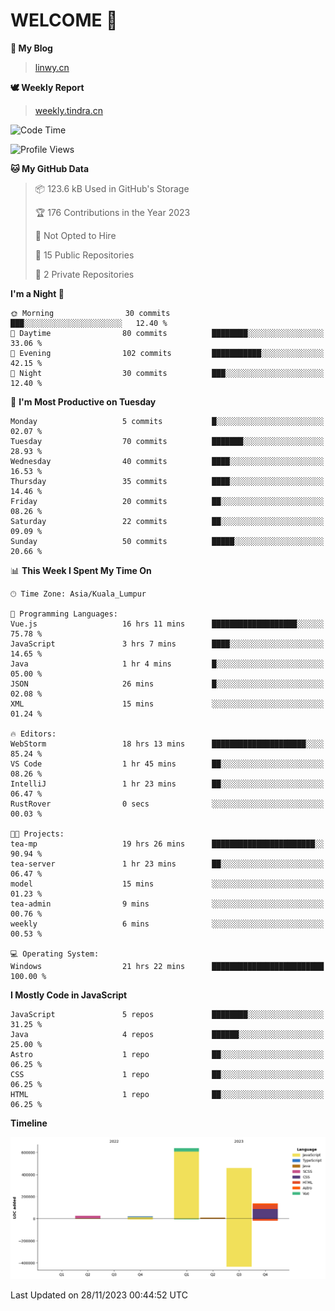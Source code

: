 # WELCOME 👋

**🐶 My Blog**
> [linwy.cn](linwy.cn)

**🕊️ Weekly Report**
> [weekly.tindra.cn](weekly.tindra.cn)
<!--START_SECTION:waka-->
![Code Time](http://img.shields.io/badge/Code%20Time-600%20hrs%2052%20mins-blue)

![Profile Views](http://img.shields.io/badge/Profile%20Views-136-blue)

**🐱 My GitHub Data** 

> 📦 123.6 kB Used in GitHub's Storage 
 > 
> 🏆 176 Contributions in the Year 2023
 > 
> 🚫 Not Opted to Hire
 > 
> 📜 15 Public Repositories 
 > 
> 🔑 2 Private Repositories 
 > 
**I'm a Night 🦉** 

```text
🌞 Morning                30 commits          ███░░░░░░░░░░░░░░░░░░░░░░   12.40 % 
🌆 Daytime                80 commits          ████████░░░░░░░░░░░░░░░░░   33.06 % 
🌃 Evening                102 commits         ███████████░░░░░░░░░░░░░░   42.15 % 
🌙 Night                  30 commits          ███░░░░░░░░░░░░░░░░░░░░░░   12.40 % 
```
📅 **I'm Most Productive on Tuesday** 

```text
Monday                   5 commits           █░░░░░░░░░░░░░░░░░░░░░░░░   02.07 % 
Tuesday                  70 commits          ███████░░░░░░░░░░░░░░░░░░   28.93 % 
Wednesday                40 commits          ████░░░░░░░░░░░░░░░░░░░░░   16.53 % 
Thursday                 35 commits          ████░░░░░░░░░░░░░░░░░░░░░   14.46 % 
Friday                   20 commits          ██░░░░░░░░░░░░░░░░░░░░░░░   08.26 % 
Saturday                 22 commits          ██░░░░░░░░░░░░░░░░░░░░░░░   09.09 % 
Sunday                   50 commits          █████░░░░░░░░░░░░░░░░░░░░   20.66 % 
```


📊 **This Week I Spent My Time On** 

```text
🕑︎ Time Zone: Asia/Kuala_Lumpur

💬 Programming Languages: 
Vue.js                   16 hrs 11 mins      ███████████████████░░░░░░   75.78 % 
JavaScript               3 hrs 7 mins        ████░░░░░░░░░░░░░░░░░░░░░   14.65 % 
Java                     1 hr 4 mins         █░░░░░░░░░░░░░░░░░░░░░░░░   05.00 % 
JSON                     26 mins             █░░░░░░░░░░░░░░░░░░░░░░░░   02.08 % 
XML                      15 mins             ░░░░░░░░░░░░░░░░░░░░░░░░░   01.24 % 

🔥 Editors: 
WebStorm                 18 hrs 13 mins      █████████████████████░░░░   85.24 % 
VS Code                  1 hr 45 mins        ██░░░░░░░░░░░░░░░░░░░░░░░   08.26 % 
IntelliJ                 1 hr 23 mins        ██░░░░░░░░░░░░░░░░░░░░░░░   06.47 % 
RustRover                0 secs              ░░░░░░░░░░░░░░░░░░░░░░░░░   00.03 % 

🐱‍💻 Projects: 
tea-mp                   19 hrs 26 mins      ███████████████████████░░   90.94 % 
tea-server               1 hr 23 mins        ██░░░░░░░░░░░░░░░░░░░░░░░   06.47 % 
model                    15 mins             ░░░░░░░░░░░░░░░░░░░░░░░░░   01.23 % 
tea-admin                9 mins              ░░░░░░░░░░░░░░░░░░░░░░░░░   00.76 % 
weekly                   6 mins              ░░░░░░░░░░░░░░░░░░░░░░░░░   00.53 % 

💻 Operating System: 
Windows                  21 hrs 22 mins      █████████████████████████   100.00 % 
```

**I Mostly Code in JavaScript** 

```text
JavaScript               5 repos             ████████░░░░░░░░░░░░░░░░░   31.25 % 
Java                     4 repos             ██████░░░░░░░░░░░░░░░░░░░   25.00 % 
Astro                    1 repo              ██░░░░░░░░░░░░░░░░░░░░░░░   06.25 % 
CSS                      1 repo              ██░░░░░░░░░░░░░░░░░░░░░░░   06.25 % 
HTML                     1 repo              ██░░░░░░░░░░░░░░░░░░░░░░░   06.25 % 
```



**Timeline**

![Lines of Code chart](https://raw.githubusercontent.com/rieraa/rieraa/main/assets/bar_graph.png)


 Last Updated on 28/11/2023 00:44:52 UTC
<!--END_SECTION:waka-->
